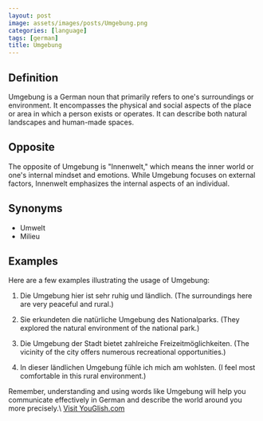 ```yaml
---
layout: post
image: assets/images/posts/Umgebung.png
categories: [language]
tags: [german]
title: Umgebung
---
```


## Definition

Umgebung is a German noun that primarily refers to one's surroundings or environment. It encompasses the physical and social aspects of the place or area in which a person exists or operates. It can describe both natural landscapes and human-made spaces.

## Opposite

The opposite of Umgebung is "Innenwelt," which means the inner world or one's internal mindset and emotions. While Umgebung focuses on external factors, Innenwelt emphasizes the internal aspects of an individual.

## Synonyms

- Umwelt
- Milieu

## Examples

Here are a few examples illustrating the usage of Umgebung:

1. Die Umgebung hier ist sehr ruhig und ländlich.
   (The surroundings here are very peaceful and rural.)

2. Sie erkundeten die natürliche Umgebung des Nationalparks.
   (They explored the natural environment of the national park.)

3. Die Umgebung der Stadt bietet zahlreiche Freizeitmöglichkeiten.
   (The vicinity of the city offers numerous recreational opportunities.)

4. In dieser ländlichen Umgebung fühle ich mich am wohlsten.
   (I feel most comfortable in this rural environment.)

Remember, understanding and using words like Umgebung will help you communicate effectively in German and describe the world around you more precisely.\ <a id="yg-widget-0" class="youglish-widget" data-query="Umgebung" data-lang="german" data-components="8412" data-auto-start="0" data-bkg-color="theme_light" data-title="How%20to%20pronounce%20Umgebung%20in%20German"  rel="nofollow" href="https://youglish.com">Visit YouGlish.com</a><script async src="https://youglish.com/public/emb/widget.js" charset="utf-8"></script>